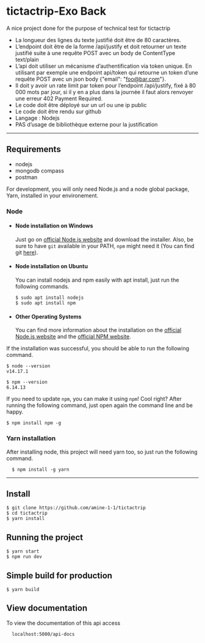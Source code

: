 # tictactrip-Exo Back

A nice project done for the purpose of technical test for tictactrip 

- La longueur des lignes du texte justifié doit être de 80 caractères.
- L’endpoint doit être de la forme /api/justify et doit retourner un texte justifié suite à une requête POST avec un body de ContentType text/plain
- L’api doit utiliser un mécanisme d’authentification via token unique. En utilisant par exemple une endpoint api/token qui retourne un token d’une requête POST avec un json body {"email": "foo@bar.com"}.
- Il doit y avoir un rate limit par token pour l’endpoint /api/justify, fixé à 80 000 mots par jour, si il y en a plus dans la journée il faut alors renvoyer une erreur 402 Payment Required.
- Le code doit être déployé sur un url ou une ip public
- Le code doit être rendu sur github
- Langage : Nodejs
- PAS d’usage de bibliothèque externe pour la justification


---
## Requirements
- nodejs
- mongodb compass
- postman


For development, you will only need Node.js and a node global package, Yarn, installed in your environement.

### Node
- #### Node installation on Windows

  Just go on [official Node.js website](https://nodejs.org/) and download the installer.
Also, be sure to have `git` available in your PATH, `npm` might need it (You can find git [here](https://git-scm.com/)).

- #### Node installation on Ubuntu

  You can install nodejs and npm easily with apt install, just run the following commands.

      $ sudo apt install nodejs
      $ sudo apt install npm

- #### Other Operating Systems
  You can find more information about the installation on the [official Node.js website](https://nodejs.org/) and the [official NPM website](https://npmjs.org/).

If the installation was successful, you should be able to run the following command.

    $ node --version
    v14.17.1

    $ npm --version
    6.14.13

If you need to update `npm`, you can make it using `npm`! Cool right? After running the following command, just open again the command line and be happy.

    $ npm install npm -g

###
### Yarn installation
  After installing node, this project will need yarn too, so just run the following command.

      $ npm install -g yarn

---

## Install

    $ git clone https://github.com/amine-1-1/tictactrip
    $ cd tictactrip
    $ yarn install

## Running the project

    $ yarn start
    $ npm run dev

## Simple build for production

    $ yarn build
    
## View documentation
  To view the documentation of this api access
  
      localhost:5000/api-docs

